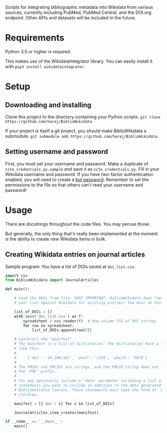 Scripts for integrating bibliographic metadata into Wikidata from various sources, currently including PubMed, PubMed Central, and the DOI.org endpoint. Other APIs and datasets will be included in the future.

# Requirements

Python 3.5 or higher is required.

This makes use of the WikidataIntegrator library. You can easily install it with `pip3 install wikidataintegrator`.

# Setup

## Downloading and installing

Clone this project to the directory containing your Python scripts. `git clone https://github.com/harej/BiblioWikidata`

If your project is itself a git project, you should make BiblioWikidata a submodule. `git submodule add https://github.com/harej/BiblioWikidata`.

## Setting username and password
First, you must set your username and password. Make a duplicate of `site_credentials.py.sample` and save it as `site_credentials.py`. Fill in your Wikidata username and password. If you have two-factor authentication enabled, you will need to create a [bot password](https://www.wikidata.org/wiki/Special:BotPasswords). Remember to set the permissions to the file so that others can't read your username and password!

# Usage

There are docstrings throughout the code files. You may peruse those.

But generally, the only thing that's really been implemented at the moment is the ability to create new Wikidata items in bulk.

## Creating Wikidata entries on journal articles
Sample program: You have a list of DOIs saved at `doi_list.csv`.

```python
import csv
from BiblioWikidata import JournalArticles

def main():

	# Load the DOIs from file. VERY IMPORTANT: BiblioWikidata does *not* check
	# your list against Wikidata for existing entries! You must do this first.

	list_of_DOIs = []
	with open('doi_list.csv') as f:
		spreadsheet = csv.reader(f)  # One-column CSV of DOI strings
		for row in spreadsheet:
			list_of_DOIs.append(row[0])

	# Construct the "manifest"
	# The manifest is a list of dictionaries. The dictionaries have a syntax
	# like this:
	#
	#     {'doi': '10.100/abc', 'pmid': '1234', 'pmcid': '5678'}
	#
	# The PMIDs and PMCIDs are strings, and the PMCID string does not include
	# the 'PMC' prefix.
	#
	# You may optionally include a 'data' parameter including a list of Wikidata
	# statements you want to include in addition to the data generated by the
	# BiblioWikidata library. These statements must take the form of `WDBaseDataType`
	# children.

	manifest = [{'doi': x} for x in list_of_DOIs]

	JournalArticles.item_creator(manifest)

if __name__ == '__main__':
	main()
```